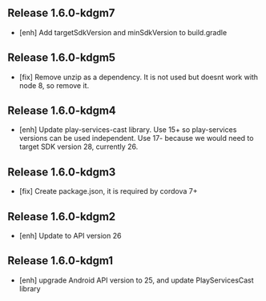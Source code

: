 ## Release 1.6.0-kdgm7
- [enh] Add targetSdkVersion and minSdkVersion to build.gradle

## Release 1.6.0-kdgm5
- [fix] Remove unzip as a dependency. It is not used but doesnt work with node 8, so remove it.

## Release 1.6.0-kdgm4
- [enh] Update play-services-cast library. Use 15+ so play-services versions can be used independent. Use 17- because we would need to target SDK version 28, currently 26.

## Release 1.6.0-kdgm3
- [fix] Create package.json, it is required by cordova 7+

## Release 1.6.0-kdgm2
- [enh] Update to API version 26

## Release 1.6.0-kdgm1
- [enh] upgrade Android API version to 25, and update PlayServicesCast library
